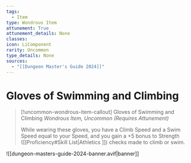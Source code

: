 ```yaml
---
tags:
  - Item
type: Wondrous Item
attunement: True
attunement_details: None
classes:
icon: LiComponent
rarity: Uncommon
type_details: None
sources: 
  - "[[Dungeon Master's Guide 2024]]"
---
```

# Gloves of Swimming and Climbing
>[!uncommon-wondrous-item-callout] Gloves of Swimming and Climbing
>_Wondrous Item, Uncommon (Requires Attunement)_
>
>While wearing these gloves, you have a Climb Speed and a Swim Speed equal to your Speed, and you gain a +5 bonus to Strength ([[Proficiency#Skill List\|Athletics ]]) checks made to climb or swim.
>


![[dungeon-masters-guide-2024-banner.avif|banner]]